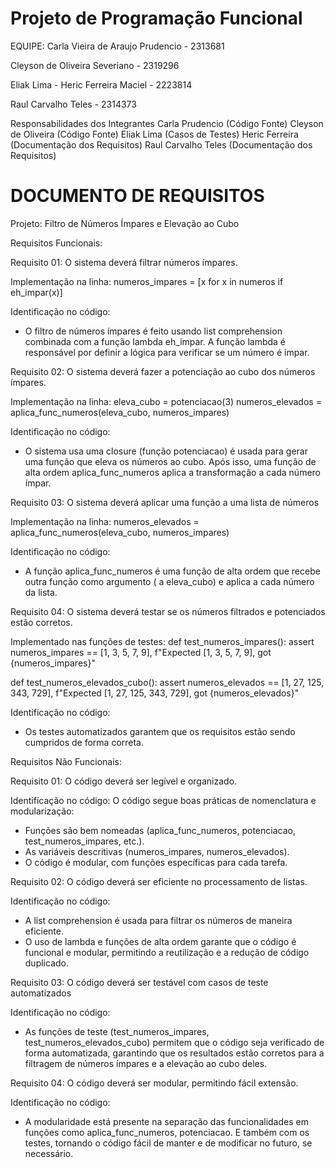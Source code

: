 # Projeto de Programação Funcional 

EQUIPE: 
Carla Vieira de Araujo Prudencio - 2313681

Cleyson de Oliveira Severiano - 2319296

Eliak Lima - 
Heric Ferreira Maciel - 2223814

Raul Carvalho Teles - ​​2314373


Responsabilidades dos Integrantes
Carla Prudencio (Código Fonte)
Cleyson de Oliveira (Código Fonte)
Eliak Lima (Casos de Testes)
Heric Ferreira (Documentação dos Requisitos)
Raul Carvalho Teles (Documentação dos Requisitos)

# DOCUMENTO DE REQUISITOS
Projeto: Filtro de Números Ímpares e Elevação ao Cubo

Requisitos Funcionais:

Requisito 01: O sistema deverá filtrar números ímpares.

Implementação na linha:
numeros_impares = [x for x in numeros if eh_impar(x)]

Identificação no código: 
- O filtro de números ímpares é feito usando list comprehension combinada com a função lambda eh_impar. A função lambda é responsável por definir a lógica para verificar se um número é ímpar.

Requisito 02: O sistema deverá fazer a potenciação ao cubo dos números ímpares.

Implementação na linha:
eleva_cubo = potenciacao(3)
numeros_elevados = aplica_func_numeros(eleva_cubo, numeros_impares)

Identificação no código: 
- O sistema usa uma closure (função potenciacao) é usada para gerar uma função que eleva os números ao cubo. Após isso, uma função de alta ordem aplica_func_numeros aplica a transformação a cada número ímpar. 

Requisito 03: O sistema deverá aplicar uma função a uma lista de números

Implementação na linha:
numeros_elevados = aplica_func_numeros(eleva_cubo, numeros_impares)

Identificação no código: 
- A função aplica_func_numeros é uma função de alta ordem que recebe outra função como argumento ( a eleva_cubo) e aplica a cada número da lista.

Requisito 04: O sistema deverá testar se os números filtrados e potenciados estão corretos.

Implementado nas funções de testes: 
def test_numeros_impares():
    assert numeros_impares == [1, 3, 5, 7, 9], f"Expected [1, 3, 5, 7, 9], got {numeros_impares}"

def test_numeros_elevados_cubo():
    assert numeros_elevados == [1, 27, 125, 343, 729], f"Expected [1, 27, 125, 343, 729], got {numeros_elevados}"

Identificação no código: 
- Os testes automatizados garantem que os requisitos estão sendo cumpridos de forma correta.

Requisitos Não Funcionais:

Requisito 01: O código deverá ser legível e organizado.

Identificação no código: 
O código segue boas práticas de nomenclatura e modularização:
- Funções são bem nomeadas (aplica_func_numeros, potenciacao, test_numeros_impares, etc.).
- As variáveis descritivas (numeros_impares, numeros_elevados).
- O código é modular, com funções específicas para cada tarefa.


Requisito 02: O código deverá ser eficiente no processamento de listas.

Identificação no código:
- A list comprehension é usada para filtrar os números de maneira eficiente.
- O uso de lambda e funções de alta ordem garante que o código é funcional e modular, permitindo a reutilização e a redução de código duplicado.

Requisito 03: O código deverá ser testável com casos de teste automatizados

Identificação no código:
- As funções de teste (test_numeros_impares, test_numeros_elevados_cubo) permitem que o código seja verificado de forma automatizada, garantindo que os resultados estão corretos para a filtragem de números ímpares e a elevação ao cubo deles.

Requisito 04: O código deverá ser modular, permitindo fácil extensão.

Identificação no código:
- A modularidade está presente na separação das funcionalidades em funções como aplica_func_numeros, potenciacao. E também com os testes, tornando o código fácil de manter e de modificar no futuro, se necessário.
